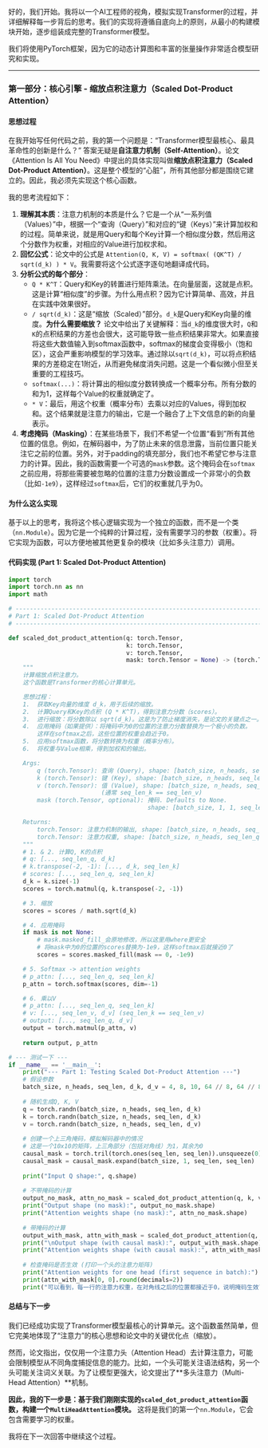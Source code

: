 好的，我们开始。我将以一个AI工程师的视角，模拟实现Transformer的过程，并详细解释每一步背后的思考。我们的实现将遵循自底向上的原则，从最小的构建模块开始，逐步组装成完整的Transformer模型。

我们将使用PyTorch框架，因为它的动态计算图和丰富的张量操作非常适合模型研究和实现。

---

### **第一部分：核心引擎 - 缩放点积注意力（Scaled Dot-Product Attention）**

#### **思想过程**

在我开始写任何代码之前，我的第一个问题是：“Transformer模型最核心、最具革命性的创新是什么？” 答案无疑是**自注意力机制（Self-Attention）**。论文《Attention Is All You Need》中提出的具体实现叫做**缩放点积注意力（Scaled Dot-Product Attention）**。这是整个模型的“心脏”，所有其他部分都是围绕它建立的。因此，我必须先实现这个核心函数。

我的思考流程如下：
1.  **理解其本质**：注意力机制的本质是什么？它是一个从“一系列值（Values）”中，根据一个“查询（Query）”和对应的“键（Keys）”来计算加权和的过程。简单来说，就是用Query和每个Key计算一个相似度分数，然后用这个分数作为权重，对相应的Value进行加权求和。
2.  **回忆公式**：论文中的公式是 `Attention(Q, K, V) = softmax( (QK^T) / sqrt(d_k) ) * V`。我需要将这个公式逐字逐句地翻译成代码。
3.  **分析公式的每个部分**：
    *   `Q * K^T`：Query和Key的转置进行矩阵乘法。在向量层面，这就是点积。这是计算“相似度”的步骤。为什么用点积？因为它计算简单、高效，并且在实践中效果很好。
    *   `/ sqrt(d_k)`：这是“缩放（Scaled）”部分。`d_k`是Query和Key向量的维度。**为什么需要缩放？** 论文中给出了关键解释：当`d_k`的维度很大时，`Q`和`K`的点积结果的方差也会很大，这可能导致一些点积结果非常大。如果直接将这些大数值输入到softmax函数中，softmax的梯度会变得极小（饱和区），这会严重影响模型的学习效率。通过除以`sqrt(d_k)`，可以将点积结果的方差稳定在1附近，从而避免梯度消失问题。这是一个看似微小但至关重要的工程技巧。
    *   `softmax(...)`：将计算出的相似度分数转换成一个概率分布。所有分数的和为1，这样每个Value的权重就确定了。
    *   `* V`：最后，用这个权重（概率分布）去乘以对应的Values，得到加权和。这个结果就是注意力的输出，它是一个融合了上下文信息的新的向量表示。
4.  **考虑掩码（Masking）**：在某些场景下，我们不希望一个位置“看到”所有其他位置的信息。例如，在解码器中，为了防止未来的信息泄露，当前位置只能关注它之前的位置。另外，对于padding的填充部分，我们也不希望它参与注意力的计算。因此，我的函数需要一个可选的`mask`参数。这个掩码会在`softmax`之前应用，将那些需要被忽略的位置的注意力分数设置成一个非常小的负数（比如`-1e9`），这样经过`softmax`后，它们的权重就几乎为0。

#### **为什么这么实现**

基于以上的思考，我将这个核心逻辑实现为一个独立的函数，而不是一个类（`nn.Module`）。因为它是一个纯粹的计算过程，没有需要学习的参数（权重）。将它实现为函数，可以方便地被其他更复杂的模块（比如多头注意力）调用。

#### **代码实现 (Part 1: Scaled Dot-Product Attention)**

```python
import torch
import torch.nn as nn
import math

# --------------------------------------------------------------------------------
# Part 1: Scaled Dot-Product Attention
# --------------------------------------------------------------------------------

def scaled_dot_product_attention(q: torch.Tensor, 
                                 k: torch.Tensor, 
                                 v: torch.Tensor, 
                                 mask: torch.Tensor = None) -> (torch.Tensor, torch.Tensor):
    """
    计算缩放点积注意力。
    这个函数是Transformer的核心计算单元。

    思想过程：
    1.  获取Key向量的维度 d_k，用于后续的缩放。
    2.  计算Query和Key的点积 (Q * K^T)，得到注意力分数（scores）。
    3.  进行缩放：将分数除以 sqrt(d_k)。这是为了防止梯度消失，是论文的关键点之一。
    4.  应用掩码（如果提供）：将掩码中为0的位置的注意力分数替换为一个极小的负数。
        这样在softmax之后，这些位置的权重会趋近于0。
    5.  应用softmax函数，将分数转换为权重（概率分布）。
    6.  将权重与Value相乘，得到加权和的输出。

    Args:
        q (torch.Tensor): 查询 (Query), shape: [batch_size, n_heads, seq_len_q, d_k]
        k (torch.Tensor): 键 (Key), shape: [batch_size, n_heads, seq_len_k, d_k]
        v (torch.Tensor): 值 (Value), shape: [batch_size, n_heads, seq_len_v, d_v]
                          (通常 seq_len_k == seq_len_v)
        mask (torch.Tensor, optional): 掩码. Defaults to None.
                                       shape: [batch_size, 1, 1, seq_len_k] or [batch_size, 1, seq_len_q, seq_len_k]

    Returns:
        torch.Tensor: 注意力机制的输出, shape: [batch_size, n_heads, seq_len_q, d_v]
        torch.Tensor: 注意力权重, shape: [batch_size, n_heads, seq_len_q, seq_len_k]
    """
    # 1. & 2. 计算Q, K的点积
    # q: [..., seq_len_q, d_k]
    # k.transpose(-2, -1): [..., d_k, seq_len_k]
    # scores: [..., seq_len_q, seq_len_k]
    d_k = k.size(-1)
    scores = torch.matmul(q, k.transpose(-2, -1))

    # 3. 缩放
    scores = scores / math.sqrt(d_k)

    # 4. 应用掩码
    if mask is not None:
        # mask.masked_fill_会原地修改，所以这里用where更安全
        # 将mask中为0的位置的scores替换为-1e9，这样softmax后就接近0了
        scores = scores.masked_fill(mask == 0, -1e9)

    # 5. Softmax -> attention weights
    # p_attn: [..., seq_len_q, seq_len_k]
    p_attn = torch.softmax(scores, dim=-1)

    # 6. 乘以V
    # p_attn: [..., seq_len_q, seq_len_k]
    # v: [..., seq_len_v, d_v] (seq_len_k == seq_len_v)
    # output: [..., seq_len_q, d_v]
    output = torch.matmul(p_attn, v)
    
    return output, p_attn

# --- 测试一下 ---
if __name__ == '__main__':
    print("--- Part 1: Testing Scaled Dot-Product Attention ---")
    # 假设参数
    batch_size, n_heads, seq_len, d_k, d_v = 4, 8, 10, 64 // 8, 64 // 8
    
    # 随机生成Q, K, V
    q = torch.randn(batch_size, n_heads, seq_len, d_k)
    k = torch.randn(batch_size, n_heads, seq_len, d_k)
    v = torch.randn(batch_size, n_heads, seq_len, d_v)
    
    # 创建一个上三角掩码，模拟解码器中的情况
    # 这是一个10x10的矩阵，上三角部分（包括对角线）为1，其余为0
    causal_mask = torch.tril(torch.ones(seq_len, seq_len)).unsqueeze(0).unsqueeze(0)
    causal_mask = causal_mask.expand(batch_size, 1, seq_len, seq_len)
    
    print("Input Q shape:", q.shape)
    
    # 不带掩码的计算
    output_no_mask, attn_no_mask = scaled_dot_product_attention(q, k, v)
    print("Output shape (no mask):", output_no_mask.shape)
    print("Attention weights shape (no mask):", attn_no_mask.shape)
    
    # 带掩码的计算
    output_with_mask, attn_with_mask = scaled_dot_product_attention(q, k, v, mask=causal_mask)
    print("\nOutput shape (with causal mask):", output_with_mask.shape)
    print("Attention weights shape (with causal mask):", attn_with_mask.shape)
    
    # 检查掩码是否生效 (打印一个头的注意力矩阵)
    print("Attention weights for one head (first sequence in batch):")
    print(attn_with_mask[0, 0].round(decimals=2))
    print("可以看到，每一行的注意力权重，在对角线之后的位置都接近于0，说明掩码生效了。")

```

#### **总结与下一步**

我们已经成功实现了Transformer模型最核心的计算单元。这个函数虽然简单，但它完美地体现了“注意力”的核心思想和论文中的关键优化点（缩放）。

然而，论文指出，仅仅用一个注意力头（Attention Head）去计算注意力，可能会限制模型从不同角度捕捉信息的能力。比如，一个头可能关注语法结构，另一个头可能关注词义关联。为了让模型更强大，论文提出了**多头注意力（Multi-Head Attention）**机制。

**因此，我的下一步是：基于我们刚刚实现的`scaled_dot_product_attention`函数，构建一个`MultiHeadAttention`模块。** 这将是我们的第一个`nn.Module`，它会包含需要学习的权重。

我将在下一次回答中继续这个过程。